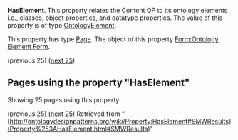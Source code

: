 __HasElement__. This property relates the Content OP to its ontology elements i.e., classes, object properties, and datatype properties.
The value of this property is of type [OntologyElement](../Category/OntologyElement "Category:OntologyElement"). 


This property has type [Page](../Type/Page "Type:Page").
The object of this property [Form:Ontology Element Form](http://ontologydesignpatterns.org/wiki/Form:Ontology_Element_Form "Form:Ontology Element Form").




  

(previous 25) ([next 25](http://ontologydesignpatterns.org/wiki/index.php?title=Property:HasElement&from=Componency#SMWResults "Property:HasElement"))
## Pages using the property "HasElement"


Showing 25 pages using this property.


(previous 25) ([next 25](http://ontologydesignpatterns.org/wiki/index.php?title=Property:HasElement&from=Componency#SMWResults "Property:HasElement"))
Retrieved from "[http://ontologydesignpatterns.org/wiki/Property:HasElement#SMWResults](Property%253AHasElement.html#SMWResults)"